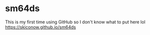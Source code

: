 # sm64ds
This is my first time using GitHub so I don't know what to put here lol
https://skiconow.github.io/sm64ds
